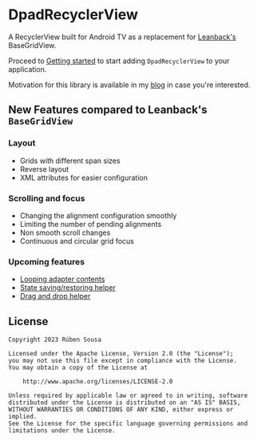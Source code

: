 # DpadRecyclerView

A RecyclerView built for Android TV as a replacement for [Leanback's](https://developer.android.com/jetpack/androidx/releases/leanback) BaseGridView.

Proceed to [Getting started](getting_started.md) to start adding `DpadRecyclerView`
to your application.

Motivation for this library is available in my [blog](https://rubensousa.com/2022/11/08/dpadrecyclerview/) in case you're interested.

## New Features compared to Leanback's `BaseGridView`

### Layout

- Grids with different span sizes
- Reverse layout
- XML attributes for easier configuration

### Scrolling and focus

- Changing the alignment configuration smoothly
- Limiting the number of pending alignments
- Non smooth scroll changes
- Continuous and circular grid focus


### Upcoming features

- [Looping adapter contents](https://github.com/rubensousa/DpadRecyclerView/issues/20)
- [State saving/restoring helper](https://github.com/rubensousa/DpadRecyclerView/issues/45)
- [Drag and drop helper](https://github.com/rubensousa/DpadRecyclerView/issues/12)


## License

    Copyright 2023 Rúben Sousa
    
    Licensed under the Apache License, Version 2.0 (the "License");
    you may not use this file except in compliance with the License.
    You may obtain a copy of the License at
    
        http://www.apache.org/licenses/LICENSE-2.0
    
    Unless required by applicable law or agreed to in writing, software
    distributed under the License is distributed on an "AS IS" BASIS,
    WITHOUT WARRANTIES OR CONDITIONS OF ANY KIND, either express or implied.
    See the License for the specific language governing permissions and
    limitations under the License.
